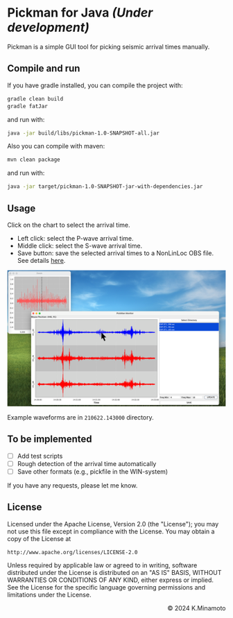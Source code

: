 # Pickman for Java ***(Under development)***

Pickman is a simple GUI tool for picking seismic arrival times manually.


## Compile and run

If you have gradle installed, you can compile the project with:

```bash
gradle clean build
gradle fatJar
```

and run with:

```bash
java -jar build/libs/pickman-1.0-SNAPSHOT-all.jar
```

Also you can compile with maven:

```bash
mvn clean package
```

and run with:

```bash
java -jar target/pickman-1.0-SNAPSHOT-jar-with-dependencies.jar
```

## Usage

Click on the chart to select the arrival time.

- Left click: select the P-wave arrival time.
- Middle click: select the S-wave arrival time.
- Save button: save the selected arrival times to a NonLinLoc OBS file. See details [here](http://alomax.free.fr/nlloc/).

![GUI example](example.png)

Example waveforms are in `210622.143000` directory.

## To be implemented

- [ ] Add test scripts
- [ ] Rough detection of the arrival time automatically
- [ ] Save other formats (e.g., pickfile in the WIN-system)

If you have any requests, please let me know.

## License

Licensed under the Apache License, Version 2.0 (the "License");
you may not use this file except in compliance with the License.
You may obtain a copy of the License at

    http://www.apache.org/licenses/LICENSE-2.0

Unless required by applicable law or agreed to in writing, software
distributed under the License is distributed on an "AS IS" BASIS,
WITHOUT WARRANTIES OR CONDITIONS OF ANY KIND, either express or implied.
See the License for the specific language governing permissions and
limitations under the License.

<p align="right">&copy; 2024 K.Minamoto</p>
